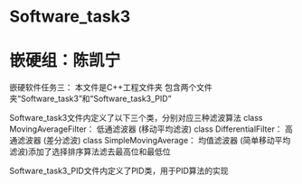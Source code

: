 # Software_task3
# 嵌硬组：陈凯宁
嵌硬软件任务三：
本文件是C++工程文件夹  包含两个文件夹“Software_task3”和“Software_task3_PID”

Software_task3文件内定义了以下三个类，分别对应三种滤波算法
class MovingAverageFilter：	低通滤波器 (移动平均滤波)
class DifferentialFilter：	高通滤波器 (差分滤波)
class SimpleMovingAverage：	均值滤波器 (简单移动平均滤波)添加了选择排序算法滤去最高位和最低位

Software_task3_PID文件内定义了PID类，用于PID算法的实现
